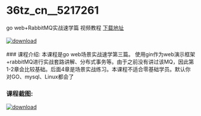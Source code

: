 # 36tz_cn__5217261
go web+RabbitMQ实战速学篇 视频教程
[下载地址](http://www.36tz.cn/article/5217261 "下载地址")
<br/></br>[![download](http://36tz.cn/muke_img/2020_12_1-130-300x181.png "下载地址")](http://www.36tz.cn/article/5217261 "下载地址")
<br/></br>### 课程介绍:
本课程是go web场景实战速学第三篇。
使用gin作为web演示框架+rabbitMQ进行实战套路讲解、分布式事务等。由于之前没有讲过该MQ，因此第1-2章会比较基础。后面4章是场景实战练习。本课程不适合零基础学员。默认你对GO、mysql、Linux都会了

### 课程截图:
[![download](http://36tz.cn/muke_img/2020_12_2-122.png "下载地址")](http://www.36tz.cn/article/5217261 "下载地址")
